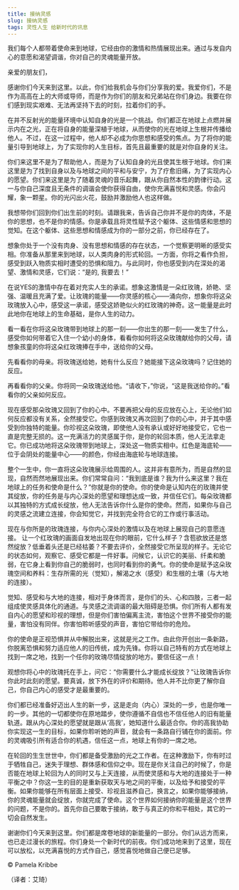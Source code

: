 ```yaml
--- 
title: 接纳灵感 
slug: 接纳灵感 
tags: 灵性人生 给新时代的讯息
--- 
```

我们每个人都带着使命来到地球，它经由你的激情和热情展现出来。通过与发自内心的意愿和渴望调谐，你对自己的灵魂能量开放。

亲爱的朋友们，

感谢你们今天来到这里。以此，你们给我机会与你们分享我的爱。我爱你们，不是作为高高在上的大师或导师，而是作为你们的朋友和兄弟站在你们身边。我要在你们感到现实艰难、无法再坚持下去的时刻，拉着你们的手。

在并不反射光的能量环境中认知自身的光是一个挑战。你们都正在地球上点燃并展示内在之光，正在将自身的能量深植于地球，从而使你的光在地球上生根并传播给他人。不过，在这一过程中，他人却不必成为你思想和感受的焦点。为了将你的能量引导到地球上，为了实现你的人生目标，首先且最重要的就是对你自身的关注。

你们来这里不是为了帮助他人，而是为了认知自身的光且使其生根于地球。你们来这里是为了找到自身以及与地球之间的平和与安宁，为了疗愈旧痛，为了实现内心的愿望。你们来这里是为了随着灵魂的音乐起舞，跟从你自然本性的韵律行动。这一与你自己深度且无条件的调谐会使你获得自由，使你充满喜悦和灵感。你会闪耀，象一颗星。你的光闪出火花，鼓励并激励他人也这样做。

我想带你们回到你们出生前的时刻。请跟我来，告诉自己你并不是你的肉体，不是你的思想，也不是你的情感。你是承载且将灵性赋予这个躯体、这些情感和思想的觉知。在这个躯体、这些思想和情感成为你的一部分之前，你已经存在了。

想象你处于一个没有肉身、没有思想和情感的存在状态，一个觉察更明晰的感受实相。你准备从那里来到地球，以人类肉身的形式轮回。一方面，你将之看作负担，感受到跃入物质实相时遭受的恐惧和阻力。与此同时，你也感受到内在深处的渴望、激情和灵感，它们说：“是的, 我要去！”

在说YES的激情中存在着对充实人生的承诺。想象这激情是一朵红玫瑰，娇艳、坚强、温暖且充满了爱。让玫瑰的能量——你灵感的核心——涌向你，想象你将这朵玫瑰放入心中，感受这一承诺，感受这娇艳似火的红玫瑰的神奇。这一能量是此时此地你在地球上的生命基础，是你人生的动力。

看一看在你将这朵玫瑰带到地球上的那一刻——你出生的那一刻——发生了什么，感受你如何带着它入住一个幼小的身体，看看你如何将这朵玫瑰献给你的父母，请想象孩童的你将这朵红玫瑰捧在手中，送给你的父母。

先看看你的母亲。将玫瑰送给她，她有什么反应？她能接下这朵玫瑰吗？记住她的反应。

再看看你的父亲。你将同一朵玫瑰送给他。“请收下，”你说，“这是我送给你的。”看看你的父亲如何反应。

现在感受那朵玫瑰又回到了你的心中。不要再把父母的反应放在心上，无论他们如何反应都没有关系，全然接受它。你感到玫瑰又再次回到了你的心中，并于其中感受到你独特的能量。你珍视这朵玫瑰，即使他人没有承认或好好地接受它，它也一直是完整无损的。这一充满活力的灵感属于你，是你的轮回本质，他人无法拿走它。你已成功地将这朵玫瑰带到地球上，深处这一物质实相中。红色是海底轮——位于会阴处的能量中心——的颜色，你经由海底轮与地球连接。

整个一生中，你一直将这朵玫瑰展示给周围的人。这并非有意所为，而是自然的显现，自然而然地展现出来。你们常常自问：“我到底是谁？我为什么来这里？我在地球上的任务和使命是什么？”你就是你的使命。你的使命是认知内在的玫瑰并使其绽放，你的任务是与内心深处的愿望和理想达成一致，并信任它们。每朵玫瑰都以其独特的方式成长绽放，他人无法告诉你什么是你的使命。然而，如果你与自己的灵感之流建立连接，你会知觉它，并找到完全符合它的工作或行事活动。

现在与你所是的玫瑰连接，与你内心深处的激情以及在地球上展现自己的意愿连接。 让一个红玫瑰的画面自发地出现在你的眼前，它什么样子？含苞欲放还是悠然绽放？低垂着头还是已经枯萎？不要去评价，全然接受它所呈现的样子。无论它的状态如何，观察它、感受它都是一件好事。问候它，认识它的美丽、纤柔和脆弱，在它身上看到你自己的脆弱时，也同时看到你的勇气。你的使命是赋予这朵玫瑰空间和养料：生存所需的光（觉知），解渴之水（感受）和生根的土壤（与大地的连接）。

觉知、感受和与大地的连接，相对于身体而言，是你们的头、心和四肢，三者一起组成使灵感具体化的通道。与灵感之流调谐的最大阻碍是恐惧。你们所有人都有发自内心的愿望和珍视的理想，但是你们害怕偏离主流，害怕这个世界不接受你的能量，害怕没有同伴。你害怕聆听感受的声音，害怕它带给你的危险。

你的使命是正视恐惧并从中解脱出来，这就是光之工作。由此你开创出一条新路，你脱离恐惧和努力适应他人的旧传统，成为先锋。你将以自己特有的方式在地球上找到一席之地，找到一个任你的玫瑰尽情绽放的地方。要信任这一点！

观想你将心中的玫瑰托在手上，问它：“你需要什么才能成长绽放？”让玫瑰告诉你你此时此刻的愿望。要真诚，放下外在的评价和期待。他人并不比你更了解你自己，你自己内心的感受才是最重要的。

你们都已经准备好迈出人生的新一步，这是走向（内心）深处的一步，也是你唯一的一步。其他的一切都使你在原地踏步，使你遵循不自信也不信任他人的旧有能量轨道。跟从内心深处的愿望就是跟从‘高我’，她知道什么最适合你。你的高我协助你实现这一生的目标，如果你聆听她的声音，就会有一条路自行铺在你的面前。你的灵魂吸引所有适合你的机遇，信任这一点，地球上有你的一席之地。

在轮回的生生世世中，你们都是备受激励的光之工作者。在这种激励下，你有时过于牺牲自己，迷失于理想、群体感和信仰之中。现在是你关注自己的时候了，你是否能在地球上轮回为人的同时又与上天连接，从而使灵感和与大地的连接处于一种平衡之中？你这一生的目的是重新获取天与地之间的平衡，以及给予和接受的平衡。如果你能够在所有层面上接受、珍视且滋养自己，换言之，如果你能够接纳，你的灵魂能量就会绽放，你就完成了使命。这个世界如何接纳你的能量是这个世界的问题，不是你的。首先你自己要敢于接纳，敢于与真正的你和平相处，其它的一切会自然发生。

谢谢你们今天来到这里。你们都是席卷地球的新能量的一部分。你们从远方而来，也已走过漫长的旅程。你们身处一个新时代的前夜。你们成功地来到了这里，现在可以放松，以充满喜悦的方式作自己，感觉喜悦地做自己便已足够。

© Pamela Kribbe

（译者：艾琦）